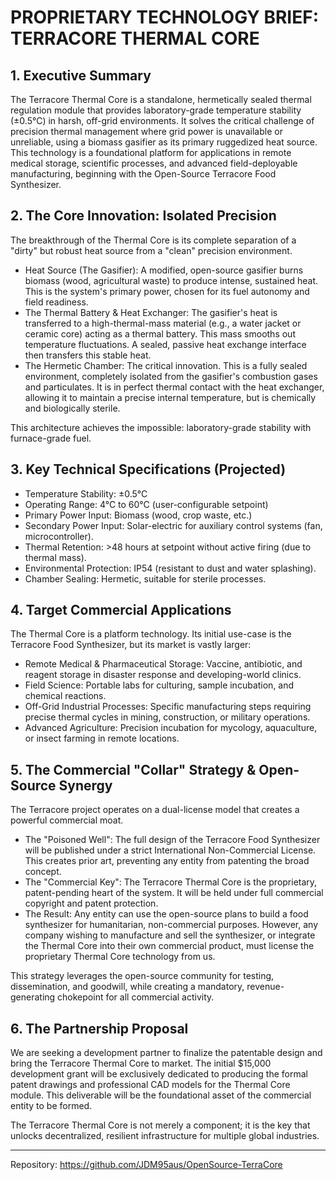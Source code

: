 # PROPRIETARY TECHNOLOGY BRIEF: TERRACORE THERMAL CORE

## 1. Executive Summary

The Terracore Thermal Core is a standalone, hermetically sealed thermal regulation module that provides laboratory-grade temperature stability (±0.5°C) in harsh, off-grid environments. It solves the critical challenge of precision thermal management where grid power is unavailable or unreliable, using a biomass gasifier as its primary ruggedized heat source. This technology is a foundational platform for applications in remote medical storage, scientific processes, and advanced field-deployable manufacturing, beginning with the Open-Source Terracore Food Synthesizer.

## 2. The Core Innovation: Isolated Precision

The breakthrough of the Thermal Core is its complete separation of a "dirty" but robust heat source from a "clean" precision environment.

- Heat Source (The Gasifier): A modified, open-source gasifier burns biomass (wood, agricultural waste) to produce intense, sustained heat. This is the system's primary power, chosen for its fuel autonomy and field readiness.
- The Thermal Battery & Heat Exchanger: The gasifier's heat is transferred to a high-thermal-mass material (e.g., a water jacket or ceramic core) acting as a thermal battery. This mass smooths out temperature fluctuations. A sealed, passive heat exchange interface then transfers this stable heat.
- The Hermetic Chamber: The critical innovation. This is a fully sealed environment, completely isolated from the gasifier's combustion gases and particulates. It is in perfect thermal contact with the heat exchanger, allowing it to maintain a precise internal temperature, but is chemically and biologically sterile.

This architecture achieves the impossible: laboratory-grade stability with furnace-grade fuel.

## 3. Key Technical Specifications (Projected)

- Temperature Stability: ±0.5°C
- Operating Range: 4°C to 60°C (user-configurable setpoint)
- Primary Power Input: Biomass (wood, crop waste, etc.)
- Secondary Power Input: Solar-electric for auxiliary control systems (fan, microcontroller).
- Thermal Retention: >48 hours at setpoint without active firing (due to thermal mass).
- Environmental Protection: IP54 (resistant to dust and water splashing).
- Chamber Sealing: Hermetic, suitable for sterile processes.

## 4. Target Commercial Applications

The Thermal Core is a platform technology. Its initial use-case is the Terracore Food Synthesizer, but its market is vastly larger:

- Remote Medical & Pharmaceutical Storage: Vaccine, antibiotic, and reagent storage in disaster response and developing-world clinics.
- Field Science: Portable labs for culturing, sample incubation, and chemical reactions.
- Off-Grid Industrial Processes: Specific manufacturing steps requiring precise thermal cycles in mining, construction, or military operations.
- Advanced Agriculture: Precision incubation for mycology, aquaculture, or insect farming in remote locations.

## 5. The Commercial "Collar" Strategy & Open-Source Synergy

The Terracore project operates on a dual-license model that creates a powerful commercial moat.

- The "Poisoned Well": The full design of the Terracore Food Synthesizer will be published under a strict International Non-Commercial License. This creates prior art, preventing any entity from patenting the broad concept.
- The "Commercial Key": The Terracore Thermal Core is the proprietary, patent-pending heart of the system. It will be held under full commercial copyright and patent protection.
- The Result: Any entity can use the open-source plans to build a food synthesizer for humanitarian, non-commercial purposes. However, any company wishing to manufacture and sell the synthesizer, or integrate the Thermal Core into their own commercial product, must license the proprietary Thermal Core technology from us.

This strategy leverages the open-source community for testing, dissemination, and goodwill, while creating a mandatory, revenue-generating chokepoint for all commercial activity.

## 6. The Partnership Proposal

We are seeking a development partner to finalize the patentable design and bring the Terracore Thermal Core to market. The initial $15,000 development grant will be exclusively dedicated to producing the formal patent drawings and professional CAD models for the Thermal Core module. This deliverable will be the foundational asset of the commercial entity to be formed.

The Terracore Thermal Core is not merely a component; it is the key that unlocks decentralized, resilient infrastructure for multiple global industries.

---
Repository: https://github.com/JDM95aus/OpenSource-TerraCore
